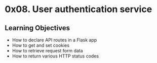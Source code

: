 # 0x08. User authentication service

## Learning Objectives

- How to declare API routes in a Flask app
- How to get and set cookies
- How to retrieve request form data
- How to return various HTTP status codes